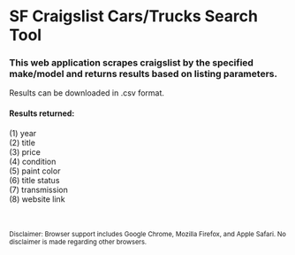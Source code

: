 # SF Craigslist Cars/Trucks Search Tool

### This web application scrapes craigslist by the specified make/model and returns results based on listing parameters.  <br />
Results can be downloaded in .csv format.

#### Results returned: <br />
(1) year <br />
(2) title <br />
(3) price <br />
(4) condition <br />
(5) paint color <br />
(6) title status <br />
(7) transmission <br />
(8) website link <br /> <br /> <br />

<sub>Disclaimer: Browser support includes Google Chrome, Mozilla Firefox, and Apple Safari. No disclaimer is made regarding other browsers. </sub>


